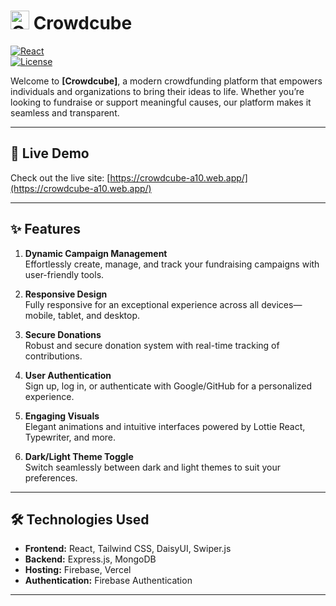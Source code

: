 # <img src="https://i.ibb.co.com/tBm5nnr/Crowd-Cube-06.png" alt="Crowdcube Icon" width="30" height="30"> Crowdcube

[![React](https://img.shields.io/badge/React-JS-blue)](https://react.dev/)  
[![License](https://img.shields.io/badge/license-MIT-green)](LICENSE)

Welcome to **[Crowdcube]**, a modern crowdfunding platform that empowers individuals and organizations to bring their ideas to life. Whether you’re looking to fundraise or support meaningful causes, our platform makes it seamless and transparent.

---

## 🚀 **Live Demo**

Check out the live site: [https://crowdcube-a10.web.app/](https://crowdcube-a10.web.app/)

---

## ✨ **Features**

1. **Dynamic Campaign Management**  
   Effortlessly create, manage, and track your fundraising campaigns with user-friendly tools.

2. **Responsive Design**  
   Fully responsive for an exceptional experience across all devices—mobile, tablet, and desktop.

3. **Secure Donations**  
   Robust and secure donation system with real-time tracking of contributions.

4. **User Authentication**  
   Sign up, log in, or authenticate with Google/GitHub for a personalized experience.

5. **Engaging Visuals**  
   Elegant animations and intuitive interfaces powered by Lottie React, Typewriter, and more.

6. **Dark/Light Theme Toggle**  
   Switch seamlessly between dark and light themes to suit your preferences.

---

## 🛠️ **Technologies Used**

- **Frontend:** React, Tailwind CSS, DaisyUI, Swiper.js
- **Backend:** Express.js, MongoDB
- **Hosting:** Firebase, Vercel
- **Authentication:** Firebase Authentication

---
